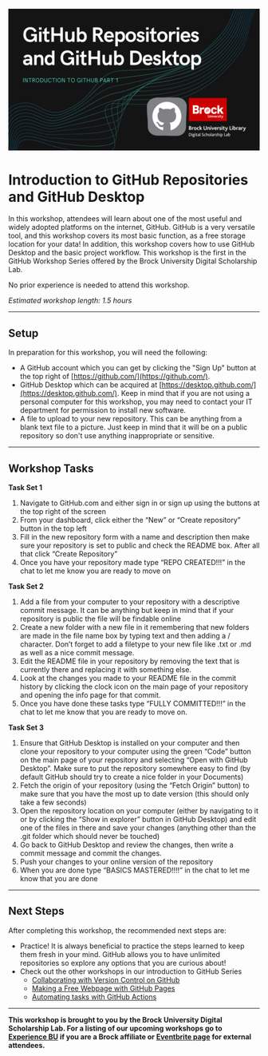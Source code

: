 ![Tool Logo](Github_Part1.png)

# Introduction to GitHub Repositories and GitHub Desktop

In this workshop, attendees will learn about one of the most useful and widely adopted platforms on the internet, GitHub.  GitHub is a very versatile tool, and this workshop covers its most basic function, as a free storage location for your data!  In addition, this workshop covers how to use GitHub Desktop and the basic project workflow.  This workshop is the first in the GitHub Workshop Series offered by the Brock University Digital Scholarship Lab.

No prior experience is needed to attend this workshop.  

*Estimated workshop length: 1.5 hours*

----

## Setup
In preparation for this workshop, you will need the following: 

 - A GitHub account which you can get by clicking the "Sign Up" button at the top right of [https://github.com/](https://github.com/).
 - GitHub Desktop which can be acquired at [https://desktop.github.com/](https://desktop.github.com/).  Keep in mind that if you are not using a personal computer for this workshop, you may need to contact your IT department for permission to install new software.
 - A file to upload to your new repository.  This can be anything from a blank text file to a picture.  Just keep in mind that it will be on a public repository so don't use anything inappropriate or sensitive.  

----
## Workshop Tasks
**Task Set 1**  
1. Navigate to GitHub.com and either sign in or sign up using the buttons at the top right of the screen
2. From your dashboard, click either the “New” or “Create repository” button in the top left
3. Fill in the new repository form with a name and description then make sure your repository is set to public and check the README box.  After all that click “Create Repository”
4. Once you have your repository made type “REPO CREATED!!!” in the chat to let me know you are ready to move on


**Task Set 2**  
1. Add a file from your computer to your repository with a descriptive commit message.  It can be anything but keep in mind that if your repository is public the file will be findable online
2. Create a new folder with a new file in it remembering that new folders are made in the file name box by typing text and then adding a / character.  Don’t forget to add a filetype to your new file like .txt or .md as well as a nice commit message.
3. Edit the README file in your repository by removing the text that is currently there and replacing it with something else.
4. Look at the changes you made to your README file in the commit history by clicking the clock icon on the main page of your repository and opening the info page for that commit.
5. Once you have done these tasks type “FULLY COMMITTED!!!” in the chat to let me know that you are ready to move on.


**Task Set 3**  

1. Ensure that GitHub Desktop is installed on your computer and then clone your repository to your computer using the green “Code” button on the main page of your repository and selecting “Open with GitHub Desktop”.  Make sure to put the repository somewhere easy to find (by default GitHub should try to create a nice folder in your Documents)
2. Fetch the origin of your repository (using the “Fetch Origin” button) to make sure that you have the most up to date version (this should only take a few seconds)
3. Open the repository location on your computer (either by navigating to it or by clicking the “Show in explorer” button in GitHub Desktop) and edit one of the files in there and save your changes (anything other than the .git folder which should never be touched)
4. Go back to GitHub Desktop and review the changes, then write a commit message and commit the changes.
5. Push your changes to your online version of the repository 
6. When you are done type “BASICS MASTERED!!!!” in the chat to let me know that you are done




----
## Next Steps

After completing this workshop, the recommended next steps are:

 - Practice!  It is always beneficial to practice the steps learned to keep them fresh in your mind.  GitHub allows you to have unlimited repositories so explore any options that you are curious about!
 - Check out the other workshops in our introduction to GitHub Series
   - [Collaborating with Version Control on GitHub](https://brockdsl.github.io/Collaborating-with-Version-Control-on-GitHub/)
   - [Making a Free Webpage with GitHub Pages](https://brockdsl.github.io/Making-a-Free-Webpage-with-GitHub-Pages/)
   - [Automating tasks with GitHub Actions](https://brockdsl.github.io/Automating-tasks-with-GitHub-Actions/)
  
  
  
 
 ----

  
**This workshop is brought to you by the Brock University Digital Scholarship Lab.  For a listing of our upcoming workshops go to [Experience BU](https://experiencebu.brocku.ca/organization/dsl) if you are a Brock affiliate or [Eventbrite page](https://www.eventbrite.ca/o/brock-university-digital-scholarship-lab-21661627350) for external attendees.**

